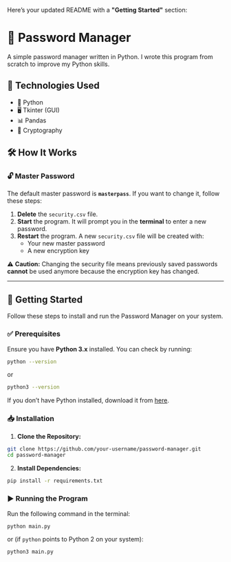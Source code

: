Here’s your updated README with a **"Getting Started"** section:  

# 🔑 Password Manager  

A simple password manager written in Python. I wrote this program from scratch to improve my Python skills.  

## 🚀 Technologies Used  
- 🐍 Python  
- 🖥️ Tkinter (GUI)  
- 📊 Pandas  
- 🔐 Cryptography  

## 🛠 How It Works  
### 🔓 Master Password  
The default master password is **`masterpass`**. If you want to change it, follow these steps:  

1. **Delete** the `security.csv` file.  
2. **Start** the program. It will prompt you in the **terminal** to enter a new password.  
3. **Restart** the program. A new `security.csv` file will be created with:  
   - Your new master password  
   - A new encryption key  

⚠ **Caution:** Changing the security file means previously saved passwords **cannot** be used anymore because the encryption key has changed.  

---

## 🏁 Getting Started  
Follow these steps to install and run the Password Manager on your system.  

### ✅ Prerequisites  
Ensure you have **Python 3.x** installed. You can check by running:  
```sh
python --version
```
or  
```sh
python3 --version
```
If you don’t have Python installed, download it from [here](https://www.python.org/downloads/).  

### 📥 Installation  
1. **Clone the Repository:**  
```sh
git clone https://github.com/your-username/password-manager.git
cd password-manager
```

2. **Install Dependencies:**  
```sh
pip install -r requirements.txt
```

### ▶ Running the Program  
Run the following command in the terminal:  
```sh
python main.py
```
or (if `python` points to Python 2 on your system):  
```sh
python3 main.py
```
